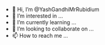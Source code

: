 - 👋 Hi, I’m @YashGandhiMrRubidium
- 👀 I’m interested in ...
- 🌱 I’m currently learning ...
- 💞️ I’m looking to collaborate on ...
- 📫 How to reach me ...

<!---
YashGandhiMrRubidium/YashGandhiMrRubidium is a ✨ special ✨ repository because its `README.md` (this file) appears on your GitHub profile.
You can click the Preview link to take a look at your changes.
--->
